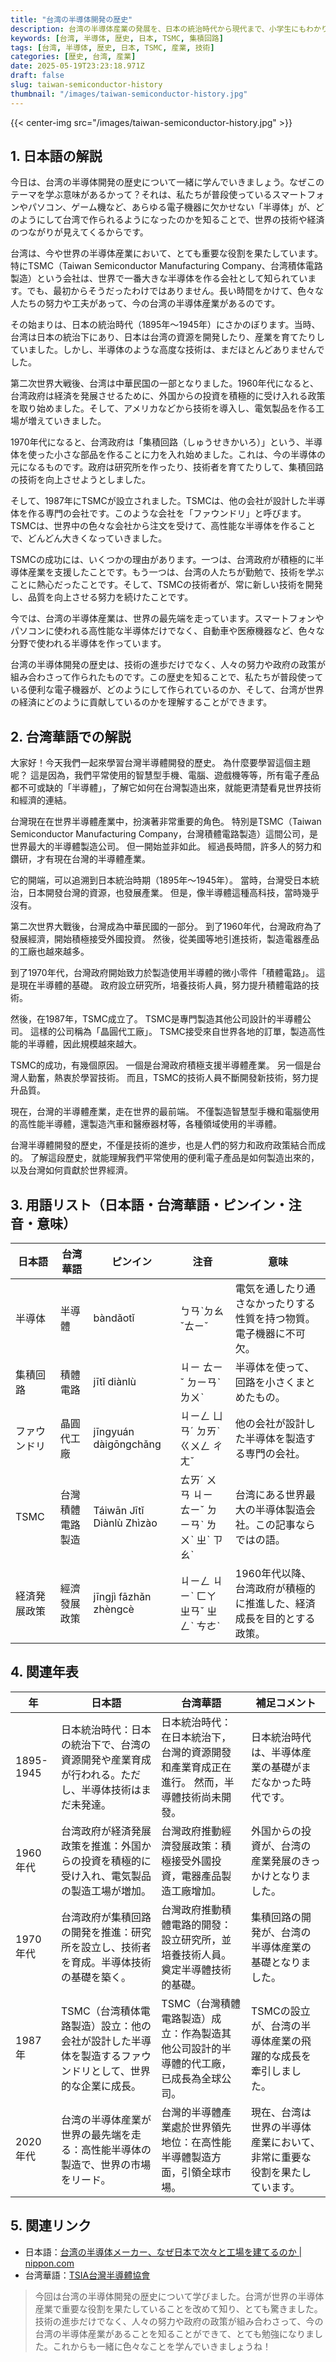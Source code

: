 ```yaml
---
title: "台湾の半導体開発の歴史"
description: 台湾の半導体産業の発展を、日本の統治時代から現代まで、小学生にもわかりやすく解説します。
keywords: [台湾, 半導体, 歴史, 日本, TSMC, 集積回路]
tags: [台湾, 半導体, 歴史, 日本, TSMC, 産業, 技術]
categories: [歴史, 台湾, 産業]
date: 2025-05-19T23:23:18.971Z
draft: false
slug: taiwan-semiconductor-history
thumbnail: "/images/taiwan-semiconductor-history.jpg"
---
```


{{< center-img src="/images/taiwan-semiconductor-history.jpg" >}}

## 1. 日本語の解説

今日は、台湾の半導体開発の歴史について一緒に学んでいきましょう。なぜこのテーマを学ぶ意味があるかって？それは、私たちが普段使っているスマートフォンやパソコン、ゲーム機など、あらゆる電子機器に欠かせない「半導体」が、どのようにして台湾で作られるようになったのかを知ることで、世界の技術や経済のつながりが見えてくるからです。

台湾は、今や世界の半導体産業において、とても重要な役割を果たしています。特にTSMC（Taiwan Semiconductor Manufacturing Company、台湾積体電路製造）という会社は、世界で一番大きな半導体を作る会社として知られています。でも、最初からそうだったわけではありません。長い時間をかけて、色々な人たちの努力や工夫があって、今の台湾の半導体産業があるのです。

その始まりは、日本の統治時代（1895年～1945年）にさかのぼります。当時、台湾は日本の統治下にあり、日本は台湾の資源を開発したり、産業を育てたりしていました。しかし、半導体のような高度な技術は、まだほとんどありませんでした。

第二次世界大戦後、台湾は中華民国の一部となりました。1960年代になると、台湾政府は経済を発展させるために、外国からの投資を積極的に受け入れる政策を取り始めました。そして、アメリカなどから技術を導入し、電気製品を作る工場が増えていきました。

1970年代になると、台湾政府は「集積回路（しゅうせきかいろ）」という、半導体を使った小さな部品を作ることに力を入れ始めました。これは、今の半導体の元になるものです。政府は研究所を作ったり、技術者を育てたりして、集積回路の技術を向上させようとしました。

そして、1987年にTSMCが設立されました。TSMCは、他の会社が設計した半導体を作る専門の会社です。このような会社を「ファウンドリ」と呼びます。TSMCは、世界中の色々な会社から注文を受けて、高性能な半導体を作ることで、どんどん大きくなっていきました。

TSMCの成功には、いくつかの理由があります。一つは、台湾政府が積極的に半導体産業を支援したことです。もう一つは、台湾の人たちが勤勉で、技術を学ぶことに熱心だったことです。そして、TSMCの技術者が、常に新しい技術を開発し、品質を向上させる努力を続けたことです。

今では、台湾の半導体産業は、世界の最先端を走っています。スマートフォンやパソコンに使われる高性能な半導体だけでなく、自動車や医療機器など、色々な分野で使われる半導体を作っています。

台湾の半導体開発の歴史は、技術の進歩だけでなく、人々の努力や政府の政策が組み合わさって作られたものです。この歴史を知ることで、私たちが普段使っている便利な電子機器が、どのようにして作られているのか、そして、台湾が世界の経済にどのように貢献しているのかを理解することができます。

## 2. 台湾華語での解説

大家好！今天我們一起來學習台灣半導體開發的歷史。 為什麼要學習這個主題呢？ 這是因為，我們平常使用的智慧型手機、電腦、遊戲機等等，所有電子產品都不可或缺的「半導體」，了解它如何在台灣製造出來，就能更清楚看見世界技術和經濟的連結。

台灣現在在世界半導體產業中，扮演著非常重要的角色。 特別是TSMC（Taiwan Semiconductor Manufacturing Company，台灣積體電路製造）這間公司，是世界最大的半導體製造公司。 但一開始並非如此。 經過長時間，許多人的努力和鑽研，才有現在台灣的半導體產業。

它的開端，可以追溯到日本統治時期（1895年～1945年）。 當時，台灣受日本統治，日本開發台灣的資源，也發展產業。 但是，像半導體這種高科技，當時幾乎沒有。

第二次世界大戰後，台灣成為中華民國的一部分。 到了1960年代，台灣政府為了發展經濟，開始積極接受外國投資。 然後，從美國等地引進技術，製造電器產品的工廠也越來越多。

到了1970年代，台灣政府開始致力於製造使用半導體的微小零件「積體電路」。 這是現在半導體的基礎。 政府設立研究所，培養技術人員，努力提升積體電路的技術。

然後，在1987年，TSMC成立了。 TSMC是專門製造其他公司設計的半導體公司。 這樣的公司稱為「晶圓代工廠」。 TSMC接受來自世界各地的訂單，製造高性能的半導體，因此規模越來越大。

TSMC的成功，有幾個原因。 一個是台灣政府積極支援半導體產業。 另一個是台灣人勤奮，熱衷於學習技術。 而且，TSMC的技術人員不斷開發新技術，努力提升品質。

現在，台灣的半導體產業，走在世界的最前端。 不僅製造智慧型手機和電腦使用的高性能半導體，還製造汽車和醫療器材等，各種領域使用的半導體。

台灣半導體開發的歷史，不僅是技術的進步，也是人們的努力和政府政策結合而成的。 了解這段歷史，就能理解我們平常使用的便利電子產品是如何製造出來的，以及台灣如何貢獻於世界經濟。

## 3. 用語リスト（日本語・台湾華語・ピンイン・注音・意味）

| 日本語       | 台湾華語     | ピンイン     | 注音   | 意味                                                      |
| ---------- | -------- | -------- | ---- | --------------------------------------------------------- |
| 半導体       | 半導體     | bàndǎotǐ | ㄅㄢˋㄉㄠˇㄊㄧˇ | 電気を通したり通さなかったりする性質を持つ物質。電子機器に不可欠。                                     |
| 集積回路     | 積體電路   | jītǐ diànlù | ㄐㄧ ㄊㄧˇ ㄉㄧㄢˋ ㄌㄨˋ | 半導体を使って、回路を小さくまとめたもの。                                          |
| ファウンドリ    | 晶圓代工廠 | jīngyuán dàigōngchǎng | ㄐㄧㄥ ㄩㄢˊ ㄉㄞˋ ㄍㄨㄥ ㄔㄤˇ  | 他の会社が設計した半導体を製造する専門の会社。                                        |
| TSMC       | 台灣積體電路製造 | Táiwān Jītǐ Diànlù Zhìzào | ㄊㄞˊ ㄨㄢ ㄐㄧ ㄊㄧˇ ㄉㄧㄢˋ ㄌㄨˋ ㄓˋ ㄗㄠˋ | 台湾にある世界最大の半導体製造会社。この記事ならではの語。                                 |
| 経済発展政策   | 經濟發展政策 | jīngjì fāzhǎn zhèngcè | ㄐㄧㄥ ㄐㄧˋ ㄈㄚ ㄓㄢˇ ㄓㄥˋ ㄘㄜˋ | 1960年代以降、台湾政府が積極的に推進した、経済成長を目的とする政策。                         |

## 4. 関連年表

| 年        | 日本語                                                                | 台湾華語                                                               | 補足コメント                                                               |
| --------- | ------------------------------------------------------------------- | ------------------------------------------------------------------ | ------------------------------------------------------------------- |
| 1895-1945 | 日本統治時代：日本の統治下で、台湾の資源開発や産業育成が行われる。ただし、半導体技術はまだ未発達。                                                         | 日本統治時代：在日本統治下，台灣的資源開發和產業育成正在進行。 然而，半導體技術尚未開發。                                                   | 日本統治時代は、半導体産業の基礎がまだなかった時代です。                                                     |
| 1960年代    | 台湾政府が経済発展政策を推進：外国からの投資を積極的に受け入れ、電気製品の製造工場が増加。                                                               | 台灣政府推動經濟發展政策：積極接受外國投資，電器產品製造工廠增加。                                                         | 外国からの投資が、台湾の産業発展のきっかけとなりました。                                                       |
| 1970年代    | 台湾政府が集積回路の開発を推進：研究所を設立し、技術者を育成。半導体技術の基礎を築く。                                                                 | 台灣政府推動積體電路的開發：設立研究所，並培養技術人員。奠定半導體技術的基礎。                                                       | 集積回路の開発が、台湾の半導体産業の基礎となりました。                                                       |
| 1987年     | TSMC（台湾積体電路製造）設立：他の会社が設計した半導体を製造するファウンドリとして、世界的な企業に成長。                                                             | TSMC（台灣積體電路製造）成立：作為製造其他公司設計的半導體的代工廠，已成長為全球公司。                                                     | TSMCの設立が、台湾の半導体産業の飛躍的な成長を牽引しました。                                                   |
| 2020年代    | 台湾の半導体産業が世界の最先端を走る：高性能半導体の製造で、世界の市場をリード。                                                                   | 台灣的半導體產業處於世界領先地位：在高性能半導體製造方面，引領全球市場。                                                           | 現在、台湾は世界の半導体産業において、非常に重要な役割を果たしています。                                                 |

## 5. 関連リンク

*   日本語：[台湾の半導体メーカー、なぜ日本で次々と工場を建てるのか | nippon.com](https://www.nippon.com/ja/in-depth/d00988/)
*   台湾華語：[TSIA台灣半導體協會](https://www.tsia.org.tw/)

> 今回は台湾の半導体開発の歴史について学びました。台湾が世界の半導体産業で重要な役割を果たしていることを改めて知り、とても驚きました。技術の進歩だけでなく、人々の努力や政府の政策が組み合わさって、今の台湾の半導体産業があることを知ることができて、とても勉強になりました。これからも一緒に色々なことを学んでいきましょうね！
